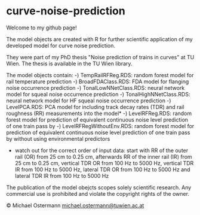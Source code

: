 # curve-noise-prediction
Welcome to my github page!

The model objects are created with R for further scientific application of my developed model for curve noise prediction.

They were part of my PhD thesis "Noise prediction of trains in curves" at TU Wien. The thesis is available in the TU Wien library.

The model objects contain:
-) TempRailRFReg.RDS: random forest model for rail temperature prediction
-) BroadFDAClass.RDS: FDA model for flanging noise occurrence prediction
-) TonalLowNNetClass.RDS: neural network model for squeal noise occurrence prediction
-) TonalHighNNetClass.RDS: neural network model for HF squeal noise occurrence prediction
-) LevelPCA.RDS: PCA model for including track decay rates (TDR) and rail roughness (RR) measurements into the model*
-) LevelRFReg.RDS: random forest model for prediction of equivalent continuous noise level prediction of one train pass by
-) LevelRFRegWithoutEnv.RDS: random forest model for prediction of equivalent continuous noise level prediction of one train pass by without using environmental predictors

* watch out for the correct order of input data:
start with RR of the outer rail (OR) from 25 cm to 0.25 cm, afterwards RR of the inner rail (IR) from 25 cm to 0.25 cm, vertical TDR OR from 100 Hz to 5000 Hz, vertical TDR IR from 100 Hz to 5000 Hz, lateral TDR OR from 100 Hz to 5000 Hz and lateral TDR IR from 100 Hz to 5000 Hz

The publication of the model obejcts scopes solely scientific research. Any commercial use is prohibited and violate the copyright rights of the owner.

© Michael Ostermann
michael.ostermann@tuwien.ac.at
